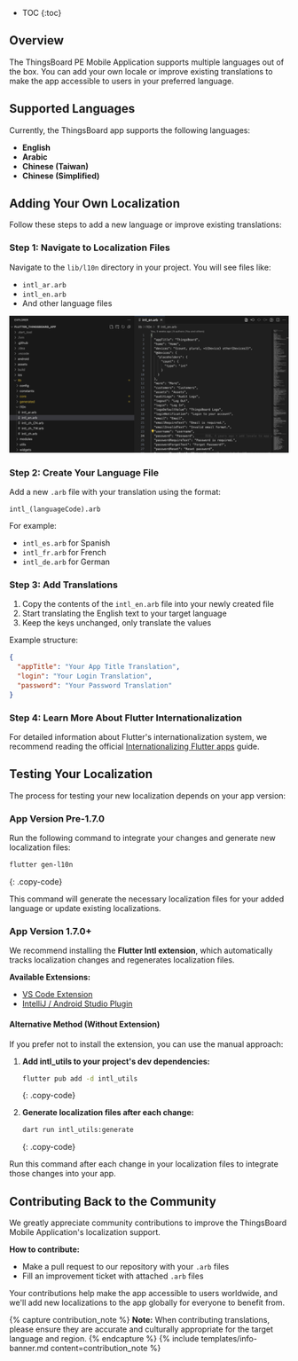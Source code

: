 * TOC
{:toc}

## Overview

The ThingsBoard PE Mobile Application supports multiple languages out of the box. You can add your own locale or improve existing translations to make the app accessible to users in your preferred language.

## Supported Languages

Currently, the ThingsBoard app supports the following languages:

- **English**
- **Arabic**
- **Chinese (Taiwan)**
- **Chinese (Simplified)**

## Adding Your Own Localization

Follow these steps to add a new language or improve existing translations:

### Step 1: Navigate to Localization Files

Navigate to the `lib/l10n` directory in your project. You will see files like:
- `intl_ar.arb`
- `intl_en.arb`
- And other language files

![image](/images/mobile/localization-l10n-folder.png)

### Step 2: Create Your Language File

Add a new `.arb` file with your translation using the format:
```
intl_(languageCode).arb
```

For example:
- `intl_es.arb` for Spanish
- `intl_fr.arb` for French
- `intl_de.arb` for German

### Step 3: Add Translations

1. Copy the contents of the `intl_en.arb` file into your newly created file
2. Start translating the English text to your target language
3. Keep the keys unchanged, only translate the values

Example structure:
```json
{
  "appTitle": "Your App Title Translation",
  "login": "Your Login Translation",
  "password": "Your Password Translation"
}
```

### Step 4: Learn More About Flutter Internationalization

For detailed information about Flutter's internationalization system, we recommend reading the official [Internationalizing Flutter apps](https://docs.flutter.dev/ui/accessibility-and-internationalization/internationalization) guide.

## Testing Your Localization

The process for testing your new localization depends on your app version:

### App Version Pre-1.7.0

Run the following command to integrate your changes and generate new localization files:

```bash
flutter gen-l10n
```
{: .copy-code}

This command will generate the necessary localization files for your added language or update existing localizations.

### App Version 1.7.0+

We recommend installing the **Flutter Intl extension**, which automatically tracks localization changes and regenerates localization files.

**Available Extensions:**
- [VS Code Extension](https://marketplace.visualstudio.com/items?itemName=localizely.flutter-intl)
- [IntelliJ / Android Studio Plugin](https://plugins.jetbrains.com/plugin/13666-flutter-intl)

#### Alternative Method (Without Extension)

If you prefer not to install the extension, you can use the manual approach:

1. **Add intl_utils to your project's dev dependencies:**
   ```bash
   flutter pub add -d intl_utils
   ```
   {: .copy-code}

2. **Generate localization files after each change:**
   ```bash
   dart run intl_utils:generate
   ```
   {: .copy-code}

Run this command after each change in your localization files to integrate those changes into your app.

## Contributing Back to the Community

We greatly appreciate community contributions to improve the ThingsBoard Mobile Application's localization support.

**How to contribute:**
- Make a pull request to our repository with your `.arb` files
- Fill an improvement ticket with attached `.arb` files

Your contributions help make the app accessible to users worldwide, and we'll add new localizations to the app globally for everyone to benefit from.

{% capture contribution_note %}
**Note:** When contributing translations, please ensure they are accurate and culturally appropriate for the target language and region.
{% endcapture %}
{% include templates/info-banner.md content=contribution_note %}
